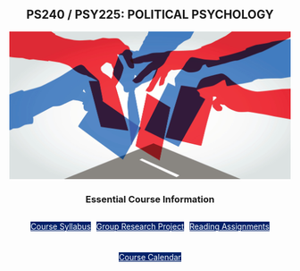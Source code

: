 <h2 style="text-align: center">PS240 / PSY225: POLITICAL PSYCHOLOGY</h1>

![](Syllabus/images/course_logo.jpg)

<h3 style="text-align: center">Essential Course Information</h3>

<div style="display: flex; justify-content: center; gap: 10px; margin-bottom: 10px; flex-wrap: wrap;">

  <a class="btn button--mini" style="width: 150px; background-color: #012169; color: #ffffff; text-align: center;" title="Course Syllabus" href="https://cdj19.github.io/PS240-Website/Syllabus/Syllabus.html" target="_blank" rel="noopener">Course Syllabus</a> 
  
  <a class="btn button--mini" style="width: 150px; background-color: #012169; color: #ffffff; text-align: center;" title="Group Research Project" href="https://canvas.duke.edu/courses/51648/pages/group-research-project" target="_blank" rel="noopener" data-api-endpoint="https://canvas.duke.edu/api/v1/courses/51648/pages/group-research-project" data-api-returntype="Page">Group Research Project</a> 
  
  <a class="btn button--mini" style="width: 150px; background-color: #012169; color: #ffffff; text-align: center;" title="Reading Assignments" href="https://canvas.duke.edu/courses/34954/modules/items/226484" target="_blank" rel="noopener">Reading Assignments</a> 
  
  <a class="btn button--mini" style="width: 150px; background-color: #012169; color: #ffffff; text-align: center;" title="Course Calendar" href="https://www.dukepsy101.info/course-calendar" target="_blank" rel="noopener">Course Calendar</a>
  
</div>
